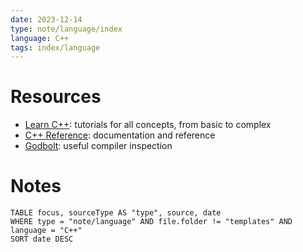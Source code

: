 ```yaml
---
date: 2023-12-14
type: note/language/index
language: C++
tags: index/language
---
```


# Resources
- [Learn C++](https://www.learncpp.com/): tutorials for all concepts, from basic to complex
- [C++ Reference](https://en.cppreference.com/w/): documentation and reference 
- [Godbolt](https://www.godbolt.org/): useful compiler inspection

# Notes

```dataview
TABLE focus, sourceType AS "type", source, date
WHERE type = "note/language" AND file.folder != "templates" AND language = "C++"
SORT date DESC
```